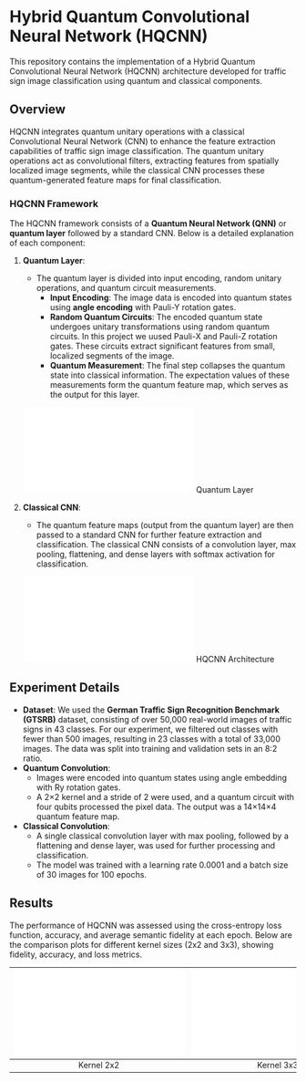 # Hybrid Quantum Convolutional Neural Network (HQCNN)

This repository contains the implementation of a Hybrid Quantum Convolutional Neural Network (HQCNN) architecture developed for traffic sign image classification using quantum and classical components.

## Overview

HQCNN integrates quantum unitary operations with a classical Convolutional Neural Network (CNN) to enhance the feature extraction capabilities of traffic sign image classification. The quantum unitary operations act as convolutional filters, extracting features from spatially localized image segments, while the classical CNN processes these quantum-generated feature maps for final classification.

### HQCNN Framework

The HQCNN framework consists of a **Quantum Neural Network (QNN)** or **quantum layer** followed by a standard CNN. Below is a detailed explanation of each component:

1. **Quantum Layer**: 
   - The quantum layer is divided into input encoding, random unitary operations, and quantum circuit measurements.
     - **Input Encoding**: The image data is encoded into quantum states using **angle encoding** with Pauli-Y rotation gates.
     - **Random Quantum Circuits**: The encoded quantum state undergoes unitary transformations using random quantum circuits. In this project we uused Pauli-X and Pauli-Z rotation gates. These circuits extract significant features from small, localized segments of the image.
     - **Quantum Measurement**: The final step collapses the quantum state into classical information. The expectation values of these measurements form the quantum feature map, which serves as the output for this layer.

    ![Quantum Layer](Fig2.pdf) Quantum Layer

2. **Classical CNN**: 
   - The quantum feature maps (output from the quantum layer) are then passed to a standard CNN for further feature extraction and classification. The classical CNN consists of a convolution layer, max pooling, flattening, and dense layers with softmax activation for classification.

   ![HQCNN Architecture](Fig1.pdf) HQCNN Architecture

## Experiment Details

- **Dataset**: We used the **German Traffic Sign Recognition Benchmark (GTSRB)** dataset, consisting of over 50,000 real-world images of traffic signs in 43 classes. For our experiment, we filtered out classes with fewer than 500 images, resulting in 23 classes with a total of 33,000 images. The data was split into training and validation sets in an 8:2 ratio.
- **Quantum Convolution**: 
  - Images were encoded into quantum states using angle embedding with Ry rotation gates.
  - A 2×2 kernel and a stride of 2 were used, and a quantum circuit with four qubits processed the pixel data. The output was a 14×14×4 quantum feature map.
- **Classical Convolution**:
  - A single classical convolution layer with max pooling, followed by a flattening and dense layer, was used for further processing and classification.
  - The model was trained with a learning rate 0.0001 and a batch size of 30 images for 100 epochs.

## Results

The performance of HQCNN was assessed using the cross-entropy loss function, accuracy, and average semantic fidelity at each epoch. Below are the comparison plots for different kernel sizes (2x2 and 3x3), showing fidelity, accuracy, and loss metrics.

|![result_2x2](Fig3a.pdf)|![result_3x3](Fig3b.pdf)|
|:-:|:-:|
|Kernel 2x2|Kernel 3x3|

